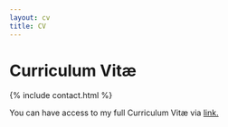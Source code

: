 ```yaml
---
layout: cv
title: CV
---
```


# Curriculum Vitæ

{% include contact.html %}


You can have access to my full Curriculum Vitæ via <a href="https://artakh10.github.io/CV Arta Khosravi She.pdf" target="_blank">link.</a>


